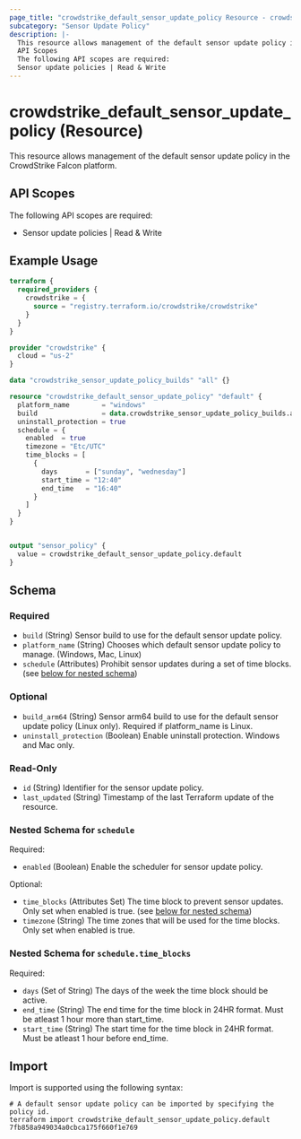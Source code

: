 ```yaml
---
page_title: "crowdstrike_default_sensor_update_policy Resource - crowdstrike"
subcategory: "Sensor Update Policy"
description: |-
  This resource allows management of the default sensor update policy in the CrowdStrike Falcon platform.
  API Scopes
  The following API scopes are required:
  Sensor update policies | Read & Write
---
```


# crowdstrike_default_sensor_update_policy (Resource)

This resource allows management of the default sensor update policy in the CrowdStrike Falcon platform.

## API Scopes

The following API scopes are required:

- Sensor update policies | Read & Write


## Example Usage

```terraform
terraform {
  required_providers {
    crowdstrike = {
      source = "registry.terraform.io/crowdstrike/crowdstrike"
    }
  }
}

provider "crowdstrike" {
  cloud = "us-2"
}

data "crowdstrike_sensor_update_policy_builds" "all" {}

resource "crowdstrike_default_sensor_update_policy" "default" {
  platform_name        = "windows"
  build                = data.crowdstrike_sensor_update_policy_builds.all.windows.n1.build
  uninstall_protection = true
  schedule = {
    enabled  = true
    timezone = "Etc/UTC"
    time_blocks = [
      {
        days       = ["sunday", "wednesday"]
        start_time = "12:40"
        end_time   = "16:40"
      }
    ]
  }
}


output "sensor_policy" {
  value = crowdstrike_default_sensor_update_policy.default
}
```

<!-- schema generated by tfplugindocs -->
## Schema

### Required

- `build` (String) Sensor build to use for the default sensor update policy.
- `platform_name` (String) Chooses which default sensor update policy to manage. (Windows, Mac, Linux)
- `schedule` (Attributes) Prohibit sensor updates during a set of time blocks. (see [below for nested schema](#nestedatt--schedule))

### Optional

- `build_arm64` (String) Sensor arm64 build to use for the default sensor update policy (Linux only). Required if platform_name is Linux.
- `uninstall_protection` (Boolean) Enable uninstall protection. Windows and Mac only.

### Read-Only

- `id` (String) Identifier for the sensor update policy.
- `last_updated` (String) Timestamp of the last Terraform update of the resource.

<a id="nestedatt--schedule"></a>
### Nested Schema for `schedule`

Required:

- `enabled` (Boolean) Enable the scheduler for sensor update policy.

Optional:

- `time_blocks` (Attributes Set) The time block to prevent sensor updates. Only set when enabled is true. (see [below for nested schema](#nestedatt--schedule--time_blocks))
- `timezone` (String) The time zones that will be used for the time blocks. Only set when enabled is true.

<a id="nestedatt--schedule--time_blocks"></a>
### Nested Schema for `schedule.time_blocks`

Required:

- `days` (Set of String) The days of the week the time block should be active.
- `end_time` (String) The end time for the time block in 24HR format. Must be atleast 1 hour more than start_time.
- `start_time` (String) The start time for the time block in 24HR format. Must be atleast 1 hour before end_time.

## Import

Import is supported using the following syntax:

```shell
# A default sensor update policy can be imported by specifying the policy id.
terraform import crowdstrike_default_sensor_update_policy.default 7fb858a949034a0cbca175f660f1e769
```
